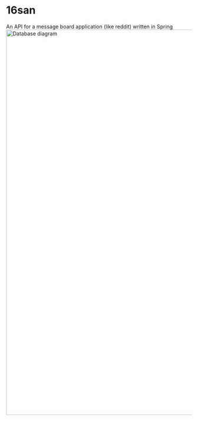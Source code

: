 # 16san
An API for a message board application (like reddit) written in Spring
<img width="1047" alt="Database diagram" src="https://github.com/elekvg/16san/blob/main/16san.png">
